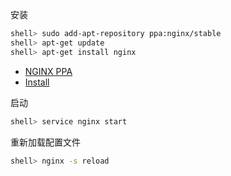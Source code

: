 安装

```sh
shell> sudo add-apt-repository ppa:nginx/stable
shell> apt-get update
shell> apt-get install nginx
```

- [NGINX PPA](https://launchpad.net/~nginx/+archive/ubuntu/stable)
- [Install](https://www.nginx.com/resources/wiki/start/topics/tutorials/install/)

启动

```sh
shell> service nginx start
```

重新加载配置文件

```sh
shell> nginx -s reload
```
